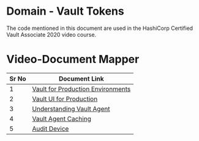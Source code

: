 # Domain - Vault Tokens

The code mentioned in this document are used in the HashiCorp Certified Vault Associate 2020 video course.


# Video-Document Mapper

| Sr No | Document Link |
| ------ | ------ |
| 1 | [Vault for Production Environments][PlDa] |
| 2 | [Vault UI for Production][PlDb] |
| 3 | [Understanding Vault Agent][PlDc] |
| 4 | [Vault Agent Caching][PlDc] |
| 5 | [Audit Device][PlDc] |

[PlDa]: <https://github.com/zealvora/hashicorp-certified-vault-associate/blob/master/Domain%204%20-%20Vault%20Architecture/prod-vault.md>
[PlDb]: <https://github.com/zealvora/hashicorp-certified-vault-associate/blob/master/Domain%204%20-%20Vault%20Architecture/vault-ui.md>
[PlDc]: <https://github.com/zealvora/hashicorp-certified-vault-associate/blob/master/Domain%204%20-%20Vault%20Architecture/agent-autoauth.md>
[PlDd]: <https://github.com/zealvora/hashicorp-certified-vault-associate/blob/master/Domain%204%20-%20Vault%20Architecture/agent-caching.md>
[PlDe]: <https://github.com/zealvora/hashicorp-certified-vault-associate/blob/master/Domain%204%20-%20Vault%20Architecture/audit-device.md>
